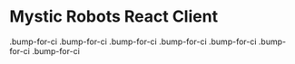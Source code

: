 # Mystic Robots React Client

.bump-for-ci
.bump-for-ci
.bump-for-ci
.bump-for-ci
.bump-for-ci
.bump-for-ci
.bump-for-ci
